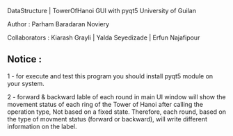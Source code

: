 DataStructure | TowerOfHanoi GUI with pyqt5
University of Guilan

Author : Parham Baradaran Noviery

Collaborators :
    Kiarash Grayli |
    Yalda Seyedizade |
    Erfun Najafipour

## Notice :

1 - for execute and test this program you should install pyqt5 module on your system.

2 - forward & backward lable of each round in main UI window will show the movement status of each ring of the Tower of Hanoi after calling the operation type, Not based on a fixed state.
Therefore, each round, based on the type of movment status (forward or backward), will write different information on the label.
